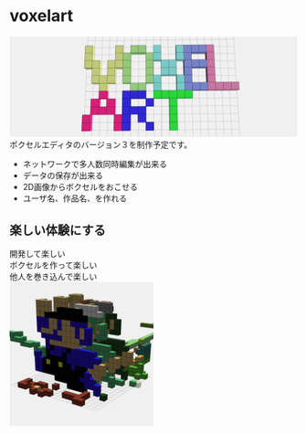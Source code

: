 # voxelart
<img src="voxelart-logo.png">  
ボクセルエディタのバージョン３を制作予定です。  
  
- ネットワークで多人数同時編集が出来る
- データの保存が出来る
- 2D画像からボクセルをおこせる
- ユーザ名、作品名、を作れる

## 楽しい体験にする
開発して楽しい  
ボクセルを作って楽しい  
他人を巻き込んで楽しい  
<img src="mario.png" width="50%">
